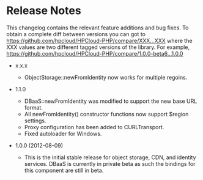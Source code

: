 # Release Notes

This changelog contains the relevant feature additions and bug fixes. To obtain a complete diff between versions you can got to https://github.com/hpcloud/HPCloud-PHP/compare/XXX...XXX where the XXX values are two different tagged versions of the library. For example, https://github.com/hpcloud/HPCloud-PHP/compare/1.0.0-beta6...1.0.0

* x.x.x

  * ObjectStorage::newFromIdentity now works for multiple regoins.

* 1.1.0

  * DBaaS::newFromIdentity was modified to support the new base URL
    format.
  * All newFromIdentity() constructor functions now support $region
    settings.
  * Proxy configuration has been added to CURLTransport.
  * Fixed autoloader for Windows.

* 1.0.0 (2012-08-09)

  * This is the initial stable release for object storage, CDN, and identity services. DBaaS is currently in private beta as such the bindings for this component are still in beta.
